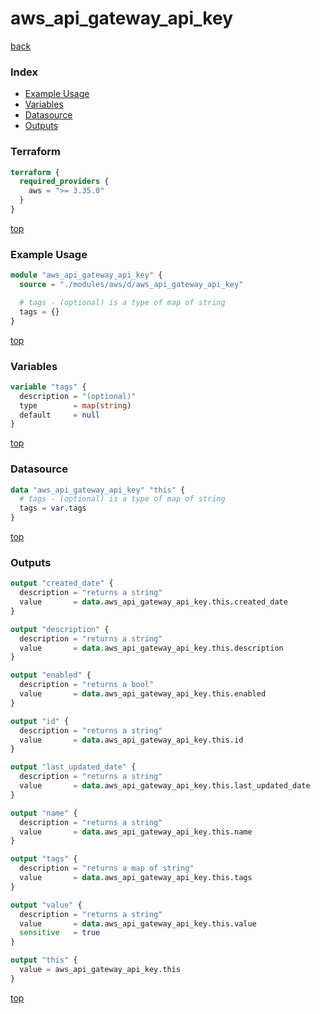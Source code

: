 # aws_api_gateway_api_key

[back](../aws.md)

### Index

- [Example Usage](#example-usage)
- [Variables](#variables)
- [Datasource](#datasource)
- [Outputs](#outputs)

### Terraform

```terraform
terraform {
  required_providers {
    aws = ">= 3.35.0"
  }
}
```

[top](#index)

### Example Usage

```terraform
module "aws_api_gateway_api_key" {
  source = "./modules/aws/d/aws_api_gateway_api_key"

  # tags - (optional) is a type of map of string
  tags = {}
}
```

[top](#index)

### Variables

```terraform
variable "tags" {
  description = "(optional)"
  type        = map(string)
  default     = null
}
```

[top](#index)

### Datasource

```terraform
data "aws_api_gateway_api_key" "this" {
  # tags - (optional) is a type of map of string
  tags = var.tags
}
```

[top](#index)

### Outputs

```terraform
output "created_date" {
  description = "returns a string"
  value       = data.aws_api_gateway_api_key.this.created_date
}

output "description" {
  description = "returns a string"
  value       = data.aws_api_gateway_api_key.this.description
}

output "enabled" {
  description = "returns a bool"
  value       = data.aws_api_gateway_api_key.this.enabled
}

output "id" {
  description = "returns a string"
  value       = data.aws_api_gateway_api_key.this.id
}

output "last_updated_date" {
  description = "returns a string"
  value       = data.aws_api_gateway_api_key.this.last_updated_date
}

output "name" {
  description = "returns a string"
  value       = data.aws_api_gateway_api_key.this.name
}

output "tags" {
  description = "returns a map of string"
  value       = data.aws_api_gateway_api_key.this.tags
}

output "value" {
  description = "returns a string"
  value       = data.aws_api_gateway_api_key.this.value
  sensitive   = true
}

output "this" {
  value = aws_api_gateway_api_key.this
}
```

[top](#index)
